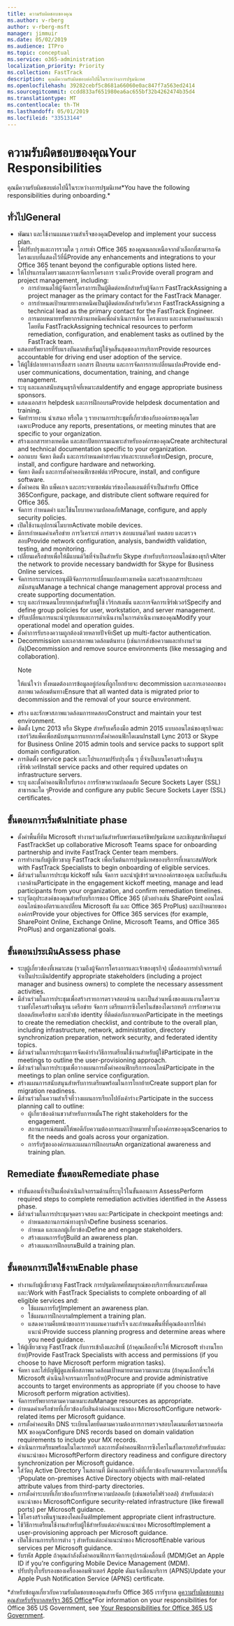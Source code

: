 ```yaml
---
title: ความรับผิดชอบของคุณ
ms.author: v-rberg
author: v-rberg-msft
manager: jimmuir
ms.date: 05/02/2019
ms.audience: ITPro
ms.topic: conceptual
ms.service: o365-administration
localization_priority: Priority
ms.collection: FastTrack
description: คุณมีความรับผิดชอบต่อไปนี้ในระหว่างการปฐมนิเทศ
ms.openlocfilehash: 39282cebf5c8681a66060e0ac847f7a563ed2414
ms.sourcegitcommit: ccdd833af651980ea6ac655bf32b4262474b35d4
ms.translationtype: MT
ms.contentlocale: th-TH
ms.lasthandoff: 05/01/2019
ms.locfileid: "33513144"
---
```

# <a name="your-responsibilities"></a><span data-ttu-id="c96a5-103">ความรับผิดชอบของคุณ</span><span class="sxs-lookup"><span data-stu-id="c96a5-103">Your Responsibilities</span></span>

<span data-ttu-id="c96a5-104">คุณมีความรับผิดชอบต่อไปนี้ในระหว่างการปฐมนิเทศ\*</span><span class="sxs-lookup"><span data-stu-id="c96a5-104">You have the following responsibilities during onboarding.\*</span></span>
  
## <a name="general"></a><span data-ttu-id="c96a5-105">ทั่วไป</span><span class="sxs-lookup"><span data-stu-id="c96a5-105">General</span></span>

- <span data-ttu-id="c96a5-106">พัฒนา และใช้งานแผนความสำเร็จของคุณ</span><span class="sxs-lookup"><span data-stu-id="c96a5-106">Develop and implement your success plan.</span></span>
- <span data-ttu-id="c96a5-107">ให้ปรับปรุงและการรวมใด ๆ การเช่า Office 365 ของคุณนอกเหนือจากตัวเลือกที่สามารถจัดโครงแบบที่แสดงไว้ที่นี่</span><span class="sxs-lookup"><span data-stu-id="c96a5-107">Provide any enhancements and integrations to your Office 365 tenant beyond the configurable options listed here.</span></span>  
- <span data-ttu-id="c96a5-108">ให้โปรแกรมโดยรวมและการจัดการโครงการ รวมถึง:</span><span class="sxs-lookup"><span data-stu-id="c96a5-108">Provide overall program and project management, including:</span></span> 
  - <span data-ttu-id="c96a5-109">การกำหนดให้ผู้จัดการโครงการเป็นผู้ติดต่อหลักสำหรับผู้จัดการ FastTrack</span><span class="sxs-lookup"><span data-stu-id="c96a5-109">Assigning a project manager as the primary contact for the FastTrack Manager.</span></span>
  - <span data-ttu-id="c96a5-110">การกำหนดเป้าหมายทางเทคนิคเป็นผู้ติดต่อหลักสำหรับวิศวกร FastTrack</span><span class="sxs-lookup"><span data-stu-id="c96a5-110">Assigning a technical lead as the primary contact for the FastTrack Engineer.</span></span>
  - <span data-ttu-id="c96a5-111">การมอบหมายทรัพยากรด้านเทคนิคเพื่อดำเนินการด้าน โครงแบบ และงานท่าตามคำแนะนำ โดยทีม FastTrack</span><span class="sxs-lookup"><span data-stu-id="c96a5-111">Assigning technical resources to perform remediation, configuration, and enablement tasks as outlined by the FastTrack team.</span></span> 
- <span data-ttu-id="c96a5-112">แสดงทรัพยากรที่รับแรงบันดาลขับเริ่มผู้ใช้จุดสิ้นสุดของการบริการ</span><span class="sxs-lookup"><span data-stu-id="c96a5-112">Provide resources accountable for driving end user adoption of the service.</span></span> 
- <span data-ttu-id="c96a5-113">ให้ผู้ใช้ปลายทางการสื่อสาร เอกสาร ฝึกอบรม และการจัดการการเปลี่ยนแปลง</span><span class="sxs-lookup"><span data-stu-id="c96a5-113">Provide end-user communications, documentation, training, and change management.</span></span>
- <span data-ttu-id="c96a5-114">ระบุ และแลกสนับสนุนธุรกิจที่เหมาะสม</span><span class="sxs-lookup"><span data-stu-id="c96a5-114">Identify and engage appropriate business sponsors.</span></span>  
- <span data-ttu-id="c96a5-115">แสดงเอกสาร helpdesk และการฝึกอบรม</span><span class="sxs-lookup"><span data-stu-id="c96a5-115">Provide helpdesk documentation and training.</span></span>  
- <span data-ttu-id="c96a5-116">จัดทำรายงาน นำเสนอ หรือใด ๆ รายงานการประชุมที่เกี่ยวข้องกับองค์กรของคุณโดยเฉพาะ</span><span class="sxs-lookup"><span data-stu-id="c96a5-116">Produce any reports, presentations, or meeting minutes that are specific to your organization.</span></span> 
- <span data-ttu-id="c96a5-117">สร้างเอกสารทางเทคนิค และสถาปัตยกรรมเฉพาะสำหรับองค์กรของคุณ</span><span class="sxs-lookup"><span data-stu-id="c96a5-117">Create architectural and technical documentation specific to your organization.</span></span>   
- <span data-ttu-id="c96a5-118">ออกแบบ จัดหา ติดตั้ง และการกำหนดค่าฮาร์ดแวร์และระบบเครือข่าย</span><span class="sxs-lookup"><span data-stu-id="c96a5-118">Design, procure, install, and configure hardware and networking.</span></span>   
- <span data-ttu-id="c96a5-119">จัดหา ติดตั้ง และการตั้งค่าคอนฟิกซอฟต์แวร์</span><span class="sxs-lookup"><span data-stu-id="c96a5-119">Procure, install, and configure software.</span></span>  
- <span data-ttu-id="c96a5-120">ตั้งค่าคอน ฟิก แพ็คเกจ และกระจายซอฟต์แวร์ของไคลเอนต์ที่จำเป็นสำหรับ Office 365</span><span class="sxs-lookup"><span data-stu-id="c96a5-120">Configure, package, and distribute client software required for Office 365.</span></span>  
- <span data-ttu-id="c96a5-121">จัดการ กำหนดค่า และใช้นโยบายความปลอดภัย</span><span class="sxs-lookup"><span data-stu-id="c96a5-121">Manage, configure, and apply security policies.</span></span>
- <span data-ttu-id="c96a5-122">เปิดใช้งานอุปกรณ์โมบาย</span><span class="sxs-lookup"><span data-stu-id="c96a5-122">Activate mobile devices.</span></span>
- <span data-ttu-id="c96a5-123">มีการกำหนดค่าเครือข่าย การวิเคราะห์ การตรวจ สอบแบนด์วิดท์ ทดสอบ และตรวจสอบ</span><span class="sxs-lookup"><span data-stu-id="c96a5-123">Provide network configuration, analysis, bandwidth validation, testing, and monitoring.</span></span> 
- <span data-ttu-id="c96a5-124">เปลี่ยนเครือข่ายเพื่อให้มีแบนด์วิธที่จำเป็นสำหรับ Skype สำหรับบริการออนไลน์ของธุรกิจ</span><span class="sxs-lookup"><span data-stu-id="c96a5-124">Alter the network to provide necessary bandwidth for Skype for Business Online services.</span></span> 
- <span data-ttu-id="c96a5-125">จัดการกระบวนการอนุมัติจัดการการเปลี่ยนแปลงทางเทคนิค และสร้างเอกสารประกอบสนับสนุน</span><span class="sxs-lookup"><span data-stu-id="c96a5-125">Manage a technical change management approval process and create supporting documentation.</span></span>  
- <span data-ttu-id="c96a5-126">ระบุ และกำหนดนโยบายกลุ่มสำหรับผู้ใช้ เวิร์กสเตชัน และการจัดการเซิร์ฟเวอร์</span><span class="sxs-lookup"><span data-stu-id="c96a5-126">Specify and define group policies for user, workstation, and server management.</span></span> 
- <span data-ttu-id="c96a5-127">ปรับเปลี่ยนการแนะนำรูปแบบและการดำเนินงานในการดำเนินงานของคุณ</span><span class="sxs-lookup"><span data-stu-id="c96a5-127">Modify your operational model and operation guides.</span></span> 
- <span data-ttu-id="c96a5-128">ตั้งค่าการรับรองความถูกต้องด้วยหลายปัจจัย</span><span class="sxs-lookup"><span data-stu-id="c96a5-128">Set up multi-factor authentication.</span></span>  
- <span data-ttu-id="c96a5-129">Decommission และเอาสภาพแวดล้อมต้นทาง (เช่นการส่งข้อความและทำงานร่วมกัน)</span><span class="sxs-lookup"><span data-stu-id="c96a5-129">Decommission and remove source environments (like messaging and collaboration).</span></span> 
    > [!NOTE]
    > <span data-ttu-id="c96a5-130">ให้แน่ใจว่า ทั้งหมดต้องการข้อมูลอยู่ก่อนที่ถูกโยกย้ายจะ decommission และการเอาออกของสภาพแวดล้อมต้นทาง</span><span class="sxs-lookup"><span data-stu-id="c96a5-130">Ensure that all wanted data is migrated prior to decommission and the removal of your source environment.</span></span> 
- <span data-ttu-id="c96a5-131">สร้าง และรักษาสภาพแวดล้อมการทดสอบ</span><span class="sxs-lookup"><span data-stu-id="c96a5-131">Construct and maintain your test environment.</span></span>  
- <span data-ttu-id="c96a5-132">ติดตั้ง Lync 2013 หรือ Skype สำหรับเครื่องมือ admin 2015 แบบออนไลน์ของธุรกิจและเซอร์วิสแพ็คเพื่อสนับสนุนการแยกการตั้งค่าคอนฟิกโดเมน</span><span class="sxs-lookup"><span data-stu-id="c96a5-132">Install Lync 2013 or Skype for Business Online 2015 admin tools and service packs to support split domain configuration.</span></span>
- <span data-ttu-id="c96a5-133">การติดตั้ง service pack และโปรแกรมปรับปรุงอื่น ๆ ที่จำเป็นบนโครงสร้างพื้นฐานเซิร์ฟเวอร์</span><span class="sxs-lookup"><span data-stu-id="c96a5-133">Install service packs and other required updates on infrastructure servers.</span></span> 
- <span data-ttu-id="c96a5-134">ระบุ และตั้งค่าคอนฟิกใบรับรอง การรักษาความปลอดภัย Secure Sockets Layer (SSL) สาธารณะใด ๆ</span><span class="sxs-lookup"><span data-stu-id="c96a5-134">Provide and configure any public Secure Sockets Layer (SSL) certificates.</span></span> 
    
## <a name="initiate-phase"></a><span data-ttu-id="c96a5-135">ขั้นตอนการเริ่มต้น</span><span class="sxs-lookup"><span data-stu-id="c96a5-135">Initiate phase</span></span>

- <span data-ttu-id="c96a5-136">ตั้งค่าพื้นที่ทีม Microsoft ทำงานร่วมกันสำหรับพาร์ตเนอร์ชิพปฐมนิเทศ และเชิญสมาชิกทีมศูนย์ FastTrack</span><span class="sxs-lookup"><span data-stu-id="c96a5-136">Set up collaborative Microsoft Teams space for onboarding partnership and invite FastTrack Center team members.</span></span>   
- <span data-ttu-id="c96a5-137">การทำงานกับผู้เชี่ยวชาญ FastTrack เพื่อเริ่มต้นการปฐมนิเทศของบริการที่เหมาะสม</span><span class="sxs-lookup"><span data-stu-id="c96a5-137">Work with FastTrack Specialists to begin onboarding of eligible services.</span></span>    
- <span data-ttu-id="c96a5-138">มีส่วนร่วมในการประชุม kickoff หมั้น จัดการ และนำผู้เข้าร่วมจากองค์กรของคุณ และยืนยันเส้นเวลาด้าน</span><span class="sxs-lookup"><span data-stu-id="c96a5-138">Participate in the engagement kickoff meeting, manage and lead participants from your organization, and confirm remediation timelines.</span></span>   
- <span data-ttu-id="c96a5-139">ระบุวัตถุประสงค์ของคุณสำหรับบริการของ Office 365 (ตัวอย่างเช่น SharePoint ออนไลน์ ออนไลน์ของอัตราแลกเปลี่ยน Microsoft ทีม และ Office 365 ProPlus) และเป้าหมายขององค์กร</span><span class="sxs-lookup"><span data-stu-id="c96a5-139">Provide your objectives for Office 365 services (for example, SharePoint Online, Exchange Online, Microsoft Teams, and Office 365 ProPlus) and organizational goals.</span></span>
    
## <a name="assess-phase"></a><span data-ttu-id="c96a5-140">ขั้นตอนประเมิน</span><span class="sxs-lookup"><span data-stu-id="c96a5-140">Assess phase</span></span>

- <span data-ttu-id="c96a5-141">ระบุผู้เกี่ยวข้องที่เหมาะสม (รวมถึงผู้จัดการโครงการและเจ้าของธุรกิจ) เมื่อต้องการทำกิจกรรมที่จำเป็นประเมิน</span><span class="sxs-lookup"><span data-stu-id="c96a5-141">Identify appropriate stakeholders (including a project manager and business owners) to complete the necessary assessment activities.</span></span>    
- <span data-ttu-id="c96a5-142">มีส่วนร่วมในการประชุมเพื่อสร้างรายการตรวจสอบด้าน และเป็นส่วนหนึ่งของแผนงานโดยรวม รวมทั้งโครงสร้างพื้นฐาน เครือข่าย จัดการ เตรียมการซิงโครไนส์ของไดเรกทอรี การรักษาความปลอดภัยเครือข่าย และหัวข้อ identity ที่ติดต่อกับภายนอก</span><span class="sxs-lookup"><span data-stu-id="c96a5-142">Participate in the meetings to create the remediation checklist, and contribute to the overall plan, including infrastructure, network, administration, directory synchronization preparation, network security, and federated identity topics.</span></span>   
- <span data-ttu-id="c96a5-143">มีส่วนร่วมในการประชุมการจัดเค้าร่างวิธีการเตรียมใช้งานสำหรับผู้ใช้</span><span class="sxs-lookup"><span data-stu-id="c96a5-143">Participate in the meetings to outline the user-provisioning approach.</span></span>  
- <span data-ttu-id="c96a5-144">มีส่วนร่วมในการประชุมเพื่อวางแผนการตั้งค่าคอนฟิกบริการออนไลน์</span><span class="sxs-lookup"><span data-stu-id="c96a5-144">Participate in the meetings to plan online service configuration.</span></span>    
- <span data-ttu-id="c96a5-145">สร้างแผนการสนับสนุนสำหรับการเตรียมพร้อมในการโยกย้าย</span><span class="sxs-lookup"><span data-stu-id="c96a5-145">Create support plan for migration readiness.</span></span> 
- <span data-ttu-id="c96a5-146">มีส่วนร่วมในความสำเร็จที่วางแผนการเรียกไปยังเค้าร่าง:</span><span class="sxs-lookup"><span data-stu-id="c96a5-146">Participate in the success planning call to outline:</span></span>   
  - <span data-ttu-id="c96a5-147">ผู้เกี่ยวข้องด้านขวาสำหรับการหมั้น</span><span class="sxs-lookup"><span data-stu-id="c96a5-147">The right stakeholders for the engagement.</span></span>  
  - <span data-ttu-id="c96a5-148">สถานการณ์สมมติให้พอดีกับความต้องการและเป้าหมายทั่วทั้งองค์กรของคุณ</span><span class="sxs-lookup"><span data-stu-id="c96a5-148">Scenarios to fit the needs and goals across your organization.</span></span>
  - <span data-ttu-id="c96a5-149">การรับรู้ขององค์กรและแผนการฝึกอบรม</span><span class="sxs-lookup"><span data-stu-id="c96a5-149">An organizational awareness and training plan.</span></span>
    
## <a name="remediate-phase"></a><span data-ttu-id="c96a5-150">Remediate ขั้นตอน</span><span class="sxs-lookup"><span data-stu-id="c96a5-150">Remediate phase</span></span>

- <span data-ttu-id="c96a5-151">ทำขั้นตอนที่จำเป็นเพื่อดำเนินกิจกรรมด้านที่ระบุไว้ในขั้นตอนการ Assess</span><span class="sxs-lookup"><span data-stu-id="c96a5-151">Perform required steps to complete remediation activities identified in the Assess phase.</span></span> 
- <span data-ttu-id="c96a5-152">มีส่วนร่วมในการประชุมจุดตรวจสอบ และ:</span><span class="sxs-lookup"><span data-stu-id="c96a5-152">Participate in checkpoint meetings and:</span></span> 
  - <span data-ttu-id="c96a5-153">กำหนดสถานการณ์ทางธุรกิจ</span><span class="sxs-lookup"><span data-stu-id="c96a5-153">Define business scenarios.</span></span>   
  - <span data-ttu-id="c96a5-154">กำหนด และแลกผู้เกี่ยวข้อง</span><span class="sxs-lookup"><span data-stu-id="c96a5-154">Define and engage stakeholders.</span></span>
  - <span data-ttu-id="c96a5-155">สร้างแผนการรับรู้</span><span class="sxs-lookup"><span data-stu-id="c96a5-155">Build an awareness plan.</span></span> 
  - <span data-ttu-id="c96a5-156">สร้างแผนการฝึกอบรม</span><span class="sxs-lookup"><span data-stu-id="c96a5-156">Build a training plan.</span></span>
    
## <a name="enable-phase"></a><span data-ttu-id="c96a5-157">ขั้นตอนการเปิดใช้งาน</span><span class="sxs-lookup"><span data-stu-id="c96a5-157">Enable phase</span></span>

- <span data-ttu-id="c96a5-158">ทำงานกับผู้เชี่ยวชาญ FastTrack การปฐมนิเทศที่สมบูรณ์ของบริการที่เหมาะสมทั้งหมด และ:</span><span class="sxs-lookup"><span data-stu-id="c96a5-158">Work with FastTrack Specialists to complete onboarding of all eligible services and:</span></span>  
  - <span data-ttu-id="c96a5-159">ใช้แผนการรับรู้</span><span class="sxs-lookup"><span data-stu-id="c96a5-159">Implement an awareness plan.</span></span>  
  - <span data-ttu-id="c96a5-160">ใช้แผนการฝึกอบรม</span><span class="sxs-lookup"><span data-stu-id="c96a5-160">Implement a training plan.</span></span> 
  - <span data-ttu-id="c96a5-161">แสดงความคืบหน้าของการวางแผนความสำเร็จ และกำหนดพื้นที่ที่คุณต้องการให้คำแนะนำ</span><span class="sxs-lookup"><span data-stu-id="c96a5-161">Provide success planning progress and determine areas where you need guidance.</span></span>
- <span data-ttu-id="c96a5-162">ให้ผู้เชี่ยวชาญ FastTrack กับการเข้าถึงและสิทธิ์ (ถ้าคุณเลือกที่จะให้ Microsoft ทำงานโยกย้าย)</span><span class="sxs-lookup"><span data-stu-id="c96a5-162">Provide FastTrack Specialists with access and permissions (if you choose to have Microsoft perform migration tasks).</span></span>  
- <span data-ttu-id="c96a5-163">จัดหา และใส่บัญชีผู้ดูแลเพื่อสภาพแวดล้อมเป้าหมายตามความเหมาะสม (ถ้าคุณเลือกที่จะให้ Microsoft ดำเนินกิจกรรมการโยกย้าย)</span><span class="sxs-lookup"><span data-stu-id="c96a5-163">Procure and provide administrative accounts to target environments as appropriate (if you choose to have Microsoft perform migration activities).</span></span>   
- <span data-ttu-id="c96a5-164">จัดการทรัพยากรตามความเหมาะสม</span><span class="sxs-lookup"><span data-stu-id="c96a5-164">Manage resources as appropriate.</span></span>   
- <span data-ttu-id="c96a5-165">กำหนดค่าเครือข่ายที่เกี่ยวข้องกับสินค้าต่อคำแนะนำของ Microsoft</span><span class="sxs-lookup"><span data-stu-id="c96a5-165">Configure network-related items per Microsoft guidance.</span></span>  
- <span data-ttu-id="c96a5-166">การตั้งค่าคอนฟิก DNS ระเบียนโดยยึดตามความต้องการการตรวจสอบโดเมนเพื่อรวมเรกคอร์ด MX ของคุณ</span><span class="sxs-lookup"><span data-stu-id="c96a5-166">Configure DNS records based on domain validation requirements to include your MX records.</span></span>   
- <span data-ttu-id="c96a5-167">ดำเนินการเตรียมพร้อมในไดเรกทอรี และการตั้งค่าคอนฟิกการซิงโครไนส์ไดเรกทอรีสำหรับแต่ละคำแนะนำของ Microsoft</span><span class="sxs-lookup"><span data-stu-id="c96a5-167">Perform directory readiness and configure directory synchronization per Microsoft guidance.</span></span>
- <span data-ttu-id="c96a5-168">ใส่วัตถุ Active Directory ในสถานที่ มีค่าแอตทริบิวต์ที่เกี่ยวข้องกับจดหมายจากไดเรกทอรีอื่น ๆ</span><span class="sxs-lookup"><span data-stu-id="c96a5-168">Populate on-premises Active Directory objects with mail-related attribute values from third-party directories.</span></span>   
- <span data-ttu-id="c96a5-169">การตั้งค่าระบบที่เกี่ยวข้องกับการรักษาความปลอดภัย (เช่นพอร์ตไฟร์วอลล์) สำหรับแต่ละคำแนะนำของ Microsoft</span><span class="sxs-lookup"><span data-stu-id="c96a5-169">Configure security-related infrastructure (like firewall ports) per Microsoft guidance.</span></span>
- <span data-ttu-id="c96a5-170">ใช้โครงสร้างพื้นฐานของไคลเอ็นต์</span><span class="sxs-lookup"><span data-stu-id="c96a5-170">Implement appropriate client infrastructure.</span></span>  
- <span data-ttu-id="c96a5-171">ใช้วิธีการเตรียมใช้งานสำหรับผู้ใช้สำหรับแต่ละคำแนะนำของ Microsoft</span><span class="sxs-lookup"><span data-stu-id="c96a5-171">Implement a user-provisioning approach per Microsoft guidance.</span></span>  
- <span data-ttu-id="c96a5-172">เปิดใช้งานการบริการต่าง ๆ สำหรับแต่ละคำแนะนำของ Microsoft</span><span class="sxs-lookup"><span data-stu-id="c96a5-172">Enable various services per Microsoft guidance.</span></span>  
- <span data-ttu-id="c96a5-173">รับรหัส Apple ถ้าคุณกำลังตั้งค่าคอนฟิกการจัดการอุปกรณ์เคลื่อนที่ (MDM)</span><span class="sxs-lookup"><span data-stu-id="c96a5-173">Get an Apple ID if you're configuring Mobile Device Management (MDM).</span></span>   
- <span data-ttu-id="c96a5-174">ปรับปรุงใบรับรองของเครื่องคอมพิวเตอร์ Apple ดันแจ้งเตือนบริการ (APNS)</span><span class="sxs-lookup"><span data-stu-id="c96a5-174">Update your Apple Push Notification Service (APNS) certificate.</span></span>
    
<span data-ttu-id="c96a5-175">\*สำหรับข้อมูลเกี่ยวกับความรับผิดชอบของคุณสำหรับ Office 365 เรารัฐบาล ดู[ความรับผิดชอบของคุณสำหรับรัฐบาลสหรัฐฯ 365 Office](US-Gov-appendix-your-responsibilities.md)</span><span class="sxs-lookup"><span data-stu-id="c96a5-175">\*For information on your responsibilities for Office 365 US Government, see [Your Responsibilities for Office 365 US Government](US-Gov-appendix-your-responsibilities.md).</span></span>
  

